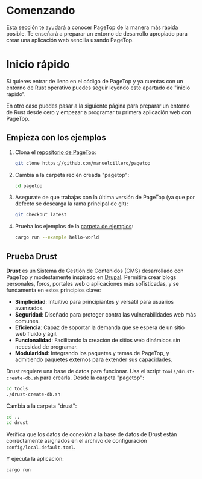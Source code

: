 # Comenzando

Esta sección te ayudará a conocer PageTop de la manera más rápida posible. Te enseñará a preparar un entorno de desarrollo apropiado para crear una aplicación web sencilla usando PageTop.


# Inicio rápido

Si quieres entrar de lleno en el código de PageTop y ya cuentas con un entorno de Rust operativo puedes seguir leyendo este apartado de "inicio rápido".

En otro caso puedes pasar a la siguiente página para preparar un entorno de Rust desde cero y empezar a programar tu primera aplicación web con PageTop.

<!-- Nota: la configuración para "compilaciones rápidas" se encuentra en la próxima página, por lo que podrías querer leer esa sección primero. -->

## Empieza con los ejemplos

1. Clona el [repositorio de PageTop](https://github.com/manuelcillero/pagetop):

   ```bash
   git clone https://github.com/manuelcillero/pagetop
   ```

2. Cambia a la carpeta recién creada "pagetop":

   ```bash
   cd pagetop
   ```

3. Asegurate de que trabajas con la última versión de PageTop (ya que por defecto se descarga la rama principal de git):

   ```bash
   git checkout latest
   ```

4. Prueba los ejemplos de la [carpeta de ejemplos](https://github.com/manuelcillero/pagetop/tree/main/examples):

   ```bash
   cargo run --example hello-world
   ```

## Prueba Drust

**Drust** es un Sistema de Gestión de Contenidos (CMS) desarrollado con PageTop y modestamente inspirado en [Drupal](https://drupal.org). Permitirá crear blogs personales, foros, portales web o aplicaciones más sofisticadas, y se fundamenta en estos principios clave:

- **Simplicidad**: Intuitivo para principiantes y versátil para usuarios avanzados.
- **Seguridad**: Diseñado para proteger contra las vulnerabilidades web más comunes.
- **Eficiencia**: Capaz de soportar la demanda que se espera de un sitio web fluido y ágil.
- **Funcionalidad**: Facilitando la creación de sitios web dinámicos sin necesidad de programar.
- **Modularidad**: Integrando los paquetes y temas de PageTop, y admitiendo paquetes externos para extender sus capacidades.

Drust requiere una base de datos para funcionar. Usa el script `tools/drust-create-db.sh` para crearla. Desde la carpeta "pagetop":

```bash
cd tools
./drust-create-db.sh
```

Cambia a la carpeta "drust":

```bash
cd ..
cd drust
```

Verifica que los datos de conexión a la base de datos de Drust están correctamente asignados en el archivo de configuración `config/local.default.toml`.

Y ejecuta la aplicación:

```bash
cargo run
```
